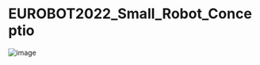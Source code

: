 # EUROBOT2022_Small_Robot_Conceptio
 ![image](https://user-images.githubusercontent.com/79864734/193701600-c1398dfa-0f04-4e3e-8de9-31e7822e8ad8.png)

